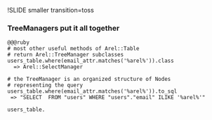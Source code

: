 !SLIDE smaller transition=toss
### TreeManagers put it all together ###

    @@@ruby
    # most other useful methods of Arel::Table
    # return Arel::TreeManager subclasses
    users_table.where(email_attr.matches('%arel%')).class
      => Arel::SelectManager

    # the TreeManager is an organized structure of Nodes
    # representing the query
    users_table.where(email_attr.matches('%arel%')).to_sql
     => "SELECT  FROM "users" WHERE "users"."email" ILIKE '%arel%'" 

    users_table.
